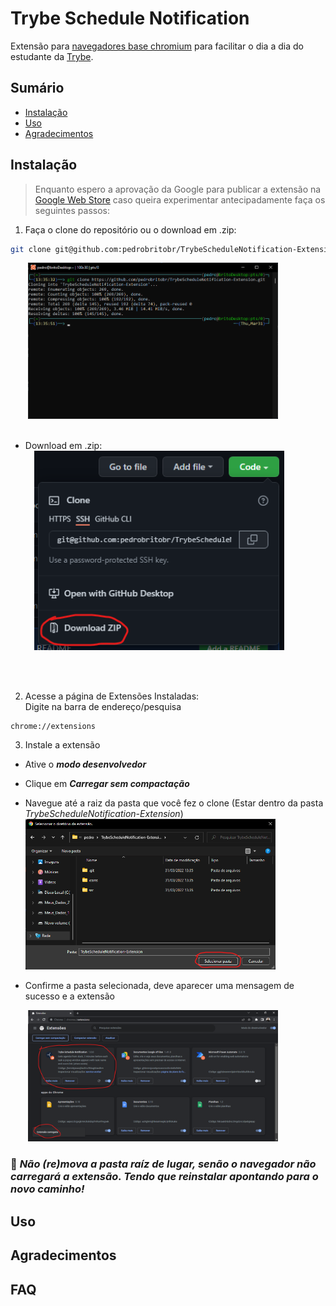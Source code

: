# Trybe Schedule Notification

Extensão para [navegadores base chromium](https://en.m.wikipedia.org/wiki/Chromium_(web_browser) "Chromium Wikipédia") para facilitar o dia a dia do estudante da [Trybe](https://github.com/betrybe "github.com/betrybe").

## Sumário
- [Instalação](#instalação)
- [Uso](#uso)
- [Agradecimentos](#agradecimentos)

## <a id="instalação"></a> Instalação

> Enquanto espero a aprovação da Google para publicar a extensão na [Google Web Store](https://chrome.google.com/webstore/category/extensions?hl=pt-BR "Google Web Store") caso queira experimentar antecipadamente faça os seguintes passos:


1. Faça o clone do repositório ou o download em .zip:  
```sh
git clone git@github.com:pedrobritobr/TrybeScheduleNotification-Extension.git
```
&emsp;&emsp;<img src="./images/screenshots/01_git_clone.png" width="400" alt="git clone">
<br>
<br>
* Download em .zip:  
&emsp;<img src="./images/screenshots/01_zip_download.png" width="400" alt="git clone">
<br>
<br>

2. Acesse a página de Extensões Instaladas:  
Digite na barra de endereço/pesquisa
```
chrome://extensions
```

3. Instale a extensão  
* Ative o ***modo desenvolvedor***
* Clique em ***Carregar sem compactação***
* Navegue até a raiz da pasta que você fez o clone (Estar dentro da pasta *TrybeScheduleNotification-Extension*)
&emsp;&emsp;<img src="./images/screenshots/03_navegue_na_pag.png" width="400" alt="git clone">

* Confirme a pasta selecionada, deve aparecer uma mensagem de sucesso e a extensão

&emsp;&emsp;<img src="./images/screenshots/03_tudo_ok.png" width="400" alt="git clone">

### :rotating_light: ***Não (re)mova a pasta raíz de lugar, senão o navegador não carregará a extensão. Tendo que reinstalar apontando para o novo caminho!***

## <a id="uso"></a> Uso
## <a id="agradecimentos"></a> Agradecimentos
## <a id="faq"></a> FAQ
